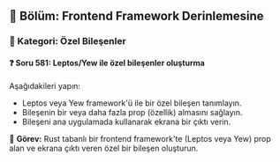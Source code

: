 ## 📘 Bölüm: Frontend Framework Derinlemesine
### 🔹 Kategori: Özel Bileşenler
#### ❓ Soru 581: Leptos/Yew ile özel bileşenler oluşturma

Aşağıdakileri yapın:

- Leptos veya Yew framework'ü ile bir özel bileşen tanımlayın.
- Bileşenin bir veya daha fazla prop (özellik) almasını sağlayın.
- Bileşeni ana uygulamada kullanarak ekrana bir çıktı verin.

🔧 **Görev:** Rust tabanlı bir frontend framework'te (Leptos veya Yew) prop alan ve ekrana çıktı veren özel bir bileşen oluşturun.
